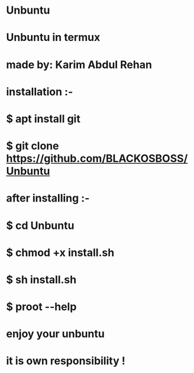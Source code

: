 # Unbuntu
# Unbuntu in termux
# made by: Karim Abdul Rehan 
# installation :-
# $ apt install git
# $ git clone https://github.com/BLACKOSBOSS/Unbuntu
# after installing :-
# $ cd Unbuntu
# $ chmod +x install.sh
# $ sh install.sh
# $ proot --help
# enjoy your unbuntu 
# it is own responsibility !
